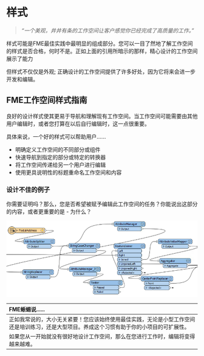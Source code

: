 # 样式

> _“一个美观，井井有条的工作空间让客户感觉你已经完成了高质量的工作。”_

样式可能是FME最佳实践中最明显的组成部分。您可以一目了然地了解工作空间的样式是否合格，何时不是。正如上面的引用所暗示的那样，精心设计的工作空间展示了能力

但样式不仅仅是外观; 正确设计的工作空间提供了许多好处，因为它将来会进一步开发和编辑。

## FME工作空间样式指南

良好的设计样式使其更易于导航和理解现有工作空间。当工作空间可能需要由其他用户编辑时，或者您打算在以后自行编辑时，这一点很重要。

具体来说，一个好的样式可以帮助用户......

* 明确定义工作空间的不同部分或组件
* 快速导航到指定的部分或特定的转换器
* 将工作空间传递给另一个用户进行编辑
* 使用更具说明性的标题重命名工作空间和内容

### 设计不佳的例子

你需要证明吗？那么，您是否希望被赋予编辑此工作空间的任务？你能说出这部分的内容，或者更重要的是 - 为什么？

![](./Images/Img5.035.BadlyDrawnWorkspaceCloseup.png)

|  FME蜥蜴说...... |
| :--- |
|  正如我常说的，大小无关紧要！您应该始终使用最佳实践，无论是小型工作空间还是培训练习，还是大型项目。养成这个习惯有助于你的小项目的可扩展性。 |
|  如果您从一开始就没有很好地设计工作空间，那么在您进行工作时，编辑将变得越来越难。 |

